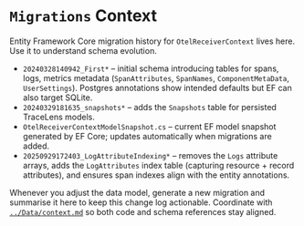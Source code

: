 # `Migrations` Context

Entity Framework Core migration history for `OtelReceiverContext` lives here. Use it to understand schema evolution.

- `20240328140942_First*` – initial schema introducing tables for spans, logs, metrics metadata (`SpanAttributes`, `SpanNames`, `ComponentMetaData`, `UserSettings`). Postgres annotations show intended defaults but EF can also target SQLite.
- `20240329181635_snapshots*` – adds the `Snapshots` table for persisted TraceLens models.
- `OtelReceiverContextModelSnapshot.cs` – current EF model snapshot generated by EF Core; updates automatically when migrations are added.
- `20250929172403_LogAttributeIndexing*` – removes the `Logs` attribute arrays, adds the `LogAttributes` index table (capturing resource + record attributes), and ensures span indexes align with the entity annotations.

Whenever you adjust the data model, generate a new migration and summarise it here to keep this change log actionable. Coordinate with [`../Data/context.md`](../Data/context.md) so both code and schema references stay aligned.
